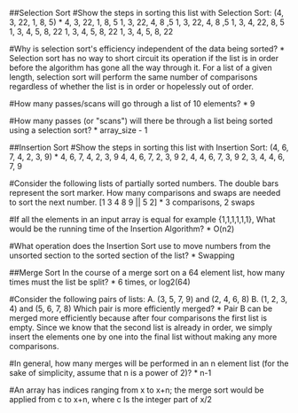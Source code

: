 ##Selection Sort
#Show the steps in sorting this list with Selection Sort: (4, 3, 22, 1, 8, 5) *
4, 3, 22, 1, 8, 5
1, 3, 22, 4, 8 ,5
1, 3, 22, 4, 8 ,5 
1, 3, 4, 22, 8, 5
1, 3, 4, 5, 8, 22
1, 3, 4, 5, 8, 22
1, 3, 4, 5, 8, 22

#Why is selection sort's efficiency independent of the data being sorted? *
Selection sort has no way to short circuit its operation if the list is in order before the algorithm has gone all the way through it. For a list of a given length, selection sort will perform the same number of comparisons regardless of whether the list is in order or hopelessly out of order.

#How many passes/scans will go through a list of 10 elements? *
9

#How many passes (or "scans") will there be through a list being sorted using a selection sort? *
array_size - 1

##Insertion Sort
#Show the steps in sorting this list with Insertion Sort: (4, 6, 7, 4, 2, 3, 9) *
4, 6, 7, 4, 2, 3, 9
4, 4, 6, 7, 2, 3, 9
2, 4, 4, 6, 7, 3, 9
2, 3, 4, 4, 6, 7, 9

#Consider the following lists of partially sorted numbers. The double bars represent the sort marker. How many comparisons and swaps are needed to sort the next number. [1 3 4 8 9 || 5 2] *
3 comparisons, 2 swaps

#If all the elements in an input array is equal for example {1,1,1,1,1,1}, What would be the running time of the Insertion Algorithm? *
O(n2)

#What operation does the Insertion Sort use to move numbers from the unsorted section to the sorted section of the list? *
Swapping

##Merge Sort
In the course of a merge sort on a 64 element list, how many times must the list be split? *
6 times, or log2(64) 

#Consider the following pairs of lists: A. (3, 5, 7, 9) and (2, 4, 6, 8) B. (1, 2, 3, 4) and (5, 6, 7, 8) Which pair is more efficiently merged? *
Pair B can be merged more efficiently because after four comparisons the first list is empty. Since we know that the second list is already in order, we simply insert the elements one by one into the final list without making any more comparisons.

#In general, how many merges will be performed in an n element list (for the sake of simplicity, assume that n is a power of 2)? *
n-1

#An array has indices ranging from x to x+n; the merge sort would be applied from c to x+n, where c
Is the integer part of x/2
